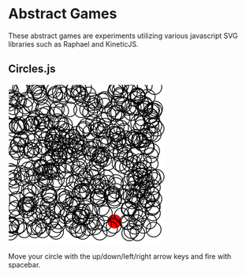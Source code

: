 Abstract Games
===============

These abstract games are experiments utilizing various javascript SVG libraries such as Raphael and KineticJS.

Circles.js
----------
![circles](images/circles.png "Logo Title Text 1")

Move your circle with the up/down/left/right arrow keys and fire with spacebar.